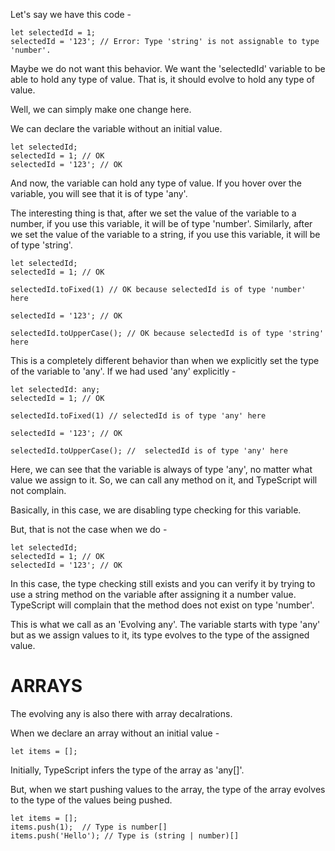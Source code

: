 Let's say we have this code -

    let selectedId = 1;
    selectedId = '123'; // Error: Type 'string' is not assignable to type 'number'.

Maybe we do not want this behavior. We want the 'selectedId' variable to be able to hold any type of value. That is, it should evolve to hold any type of value.

Well, we can simply make one change here.

We can declare the variable without an initial value.

    let selectedId;
    selectedId = 1; // OK
    selectedId = '123'; // OK

And now, the variable can hold any type of value. If you hover over the variable, you will see that it is of type 'any'.

The interesting thing is that, after we set the value of the variable to a number, if you use this variable, it will be of type 'number'. Similarly, after we set the value of the variable to a string, if you use this variable, it will be of type 'string'.

    let selectedId;
    selectedId = 1; // OK

    selectedId.toFixed(1) // OK because selectedId is of type 'number' here
    
    selectedId = '123'; // OK

    selectedId.toUpperCase(); // OK because selectedId is of type 'string' here

This is a completely different behavior than when we explicitly set the type of the variable to 'any'. If we had used 'any' explicitly -

    let selectedId: any;
    selectedId = 1; // OK

    selectedId.toFixed(1) // selectedId is of type 'any' here
    
    selectedId = '123'; // OK

    selectedId.toUpperCase(); //  selectedId is of type 'any' here

Here, we can see that the variable is always of type 'any', no matter what value we assign to it. So, we can call any method on it, and TypeScript will not complain.

Basically, in this case, we are disabling type checking for this variable.

But, that is not the case when we do -

    let selectedId;
    selectedId = 1; // OK
    selectedId = '123'; // OK

In this case, the type checking still exists and you can verify it by trying to use a string method on the variable after assigning it a number value. TypeScript will complain that the method does not exist on type 'number'.

This is what we call as an 'Evolving any'. The variable starts with type 'any' but as we assign values to it, its type evolves to the type of the assigned value.

# ARRAYS

The evolving any is also there with array decalrations.

When we declare an array without an initial value -

    let items = [];

Initially, TypeScript infers the type of the array as 'any[]'.

But, when we start pushing values to the array, the type of the array evolves to the type of the values being pushed.

    let items = [];
    items.push(1);  // Type is number[]
    items.push('Hello'); // Type is (string | number)[]